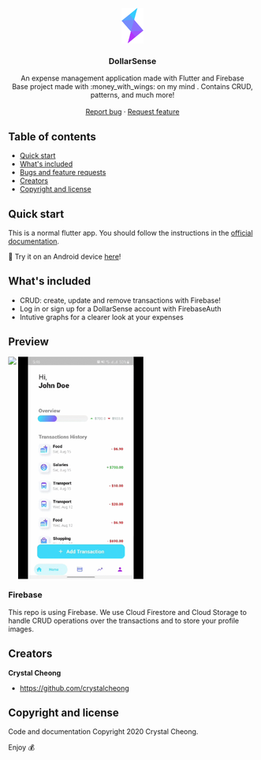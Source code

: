 <p align="center">
  <a href="https://flutter.io/">
    <img src="assets/images/dollarsense_logo.png" alt="Logo" height=72>
  </a>

  <h3 align="center">DollarSense</h3>

  <p align="center">
    An expense management application made with Flutter and Firebase
    <br>
    Base project made with :money_with_wings: on my mind . Contains CRUD, patterns, and much more!
    <br>
    <br>
    <a href="https://github.com/crystalcheong/DollarSense/issues/new">Report bug</a>
    ·
    <a href="https://github.com/crystalcheong/DollarSense/issues/new">Request feature</a>
  </p>
</p>

## Table of contents

- [Quick start](#quick-start)
- [What's included](#whats-included)
- [Bugs and feature requests](#bugs-and-feature-requests)
- [Creators](#creators)
- [Copyright and license](#copyright-and-license)

## Quick start

This is a normal flutter app. You should follow the instructions in the [official documentation](https://flutter.io/docs/get-started/install).

:iphone: Try it on an Android device [here](https://drive.google.com/file/d/1jHZbivqgQrnDWQArcdR5y-hWsptvaHRI/view?usp=sharing)! 

## What's included

* CRUD: create, update and remove transactions with Firebase!
* Log in or sign up for a DollarSense account with FirebaseAuth
* Intutive graphs for a clearer look at your expenses

## Preview

<div>
    <img align=top src="https://user-images.githubusercontent.com/65748007/187029401-f6da3c32-f47e-4572-8951-a70fd3d17ec9.png"/>
    <img align=top src="assets/images/screenshots/dollarsense.gif" height="451px"/>
<div>

### Firebase

This repo is using Firebase. We use Cloud Firestore and Cloud Storage to handle CRUD operations over the transactions and to store your profile images.

## Creators

**Crystal Cheong**

- <https://github.com/crystalcheong>

## Copyright and license

Code and documentation Copyright 2020 Crystal Cheong.

Enjoy :moneybag:

